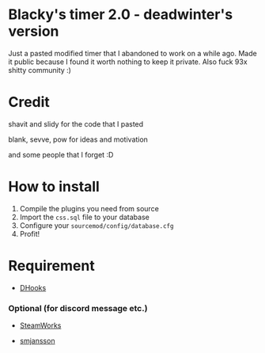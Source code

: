 # Blacky's timer 2.0 - deadwinter's version
Just a pasted modified timer that I abandoned to work on a while ago. Made it public because I found it worth nothing to keep it private. Also fuck 93x shitty community :)

# Credit 
shavit and slidy for the code that I pasted

blank, sevve, pow for ideas and motivation

and some people that I forget :D

# How to install
1. Compile the plugins you need from source
2. Import the ``css.sql`` file to your database
3. Configure your ``sourcemod/config/database.cfg``
4. Profit!

# Requirement
- [DHooks](https://github.com/peace-maker/DHooks2/releases/latest)

### Optional (for discord message etc.)
- [SteamWorks](https://forums.alliedmods.net/showthread.php?t=229556)

- [smjansson](https://forums.alliedmods.net/showthread.php?t=184604)

